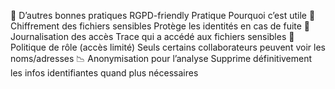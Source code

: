 🧰 D’autres bonnes pratiques RGPD-friendly
Pratique	Pourquoi c’est utile
🔐 Chiffrement des fichiers sensibles	Protège les identités en cas de fuite
🧾 Journalisation des accès	Trace qui a accédé aux fichiers sensibles
👥 Politique de rôle (accès limité)	Seuls certains collaborateurs peuvent voir les noms/adresses
📉 Anonymisation pour l’analyse	Supprime définitivement les infos identifiantes quand plus nécessaires
